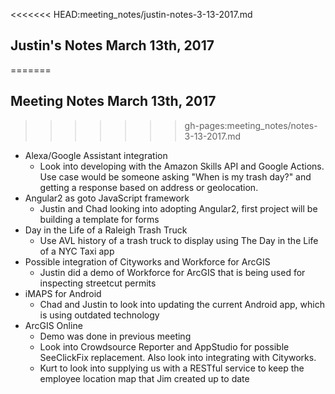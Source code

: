 <<<<<<< HEAD:meeting_notes/justin-notes-3-13-2017.md
## Justin's Notes March 13th, 2017
=======
## Meeting Notes March 13th, 2017
>>>>>>> gh-pages:meeting_notes/notes-3-13-2017.md
* Alexa/Google Assistant integration 
  * Look into developing with the Amazon Skills API and Google Actions.  Use case would be someone asking "When is my trash day?" and getting a response based on address or geolocation.
* Angular2 as goto JavaScript framework
  * Justin and Chad looking into adopting Angular2, first project will be building a template for forms
* Day in the Life of a Raleigh Trash Truck
  * Use AVL history of a trash truck to display using The Day in the Life of a NYC Taxi app
* Possible integration of Cityworks and Workforce for ArcGIS
  * Justin did a demo of Workforce for ArcGIS that is being used for inspecting streetcut permits
* iMAPS for Android
  * Chad and Justin to look into updating the current Android app, which is using outdated technology
* ArcGIS Online
  * Demo was done in previous meeting
  * Look into Crowdsource Reporter and AppStudio for possible SeeClickFix replacement.  Also look into integrating with Cityworks.
  * Kurt to look into supplying us with a RESTful service to keep the employee location map that Jim created up to date
